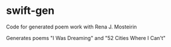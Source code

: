 # swift-gen

Code for generated poem work with Rena J. Mosteirin 

Generates poems "I Was Dreaming" and "52 Cities Where I Can't"
